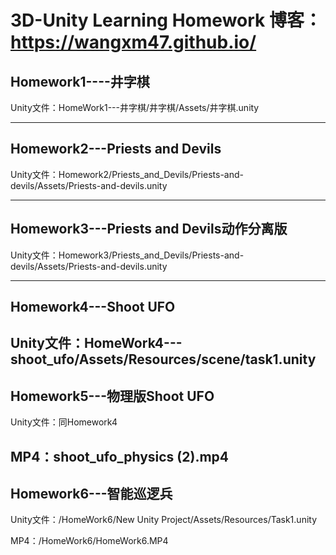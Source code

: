# 3D-Unity Learning Homework    博客：https://wangxm47.github.io/
## Homework1----井字棋
Unity文件：HomeWork1---井字棋/井字棋/Assets/井字棋.unity

----------------------------
## Homework2---Priests and Devils
Unity文件：Homework2/Priests_and_Devils/Priests-and-devils/Assets/Priests-and-devils.unity

------------------------
## Homework3---Priests and Devils动作分离版
Unity文件：Homework3/Priests_and_Devils/Priests-and-devils/Assets/Priests-and-devils.unity

------------------------
## Homework4---Shoot UFO

Unity文件：HomeWork4---shoot_ufo/Assets/Resources/scene/task1.unity
----------------------------------------------------
## Homework5---物理版Shoot UFO

Unity文件：同Homework4

MP4：shoot_ufo_physics (2).mp4
--------------------------------------------------
## Homework6---智能巡逻兵
Unity文件：/HomeWork6/New Unity Project/Assets/Resources/Task1.unity

MP4：/HomeWork6/HomeWork6.MP4
